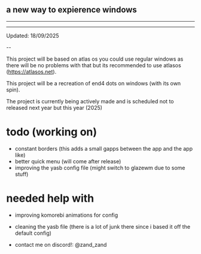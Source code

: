 ## a new way to expierence windows
----

---

Updated: 18/09/2025

--

This project will be based on atlas os you could use regular windows as there will be no problems with that but its recommended to use atlasos (https://atlasos.net).

This project will be a recreation of end4 dots on windows (with its own spin).

The project is currently being actively made and is scheduled not to released next year but this year (2025)

# todo (working on)
- constant borders (this adds a small gapps between the app and the app like)
- better quick menu (will come after release)
- improving the yasb config file (might switch to glazewm due to some stuff)


# needed help with
- improving komorebi animations for config
- cleaning the yasb file (there is a lot of junk there since i based it off the default config)

- contact me on discord!: @zand_zand
